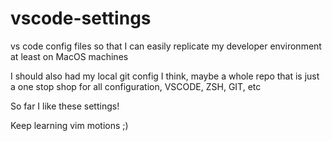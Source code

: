 # vscode-settings

vs code config files so that I can easily replicate my developer environment at least on MacOS machines


I should also had my local git config I think, maybe a whole repo that is just a one stop shop for all configuration, VSCODE, ZSH, GIT, etc




So far I like these settings!

Keep learning vim motions ;)









